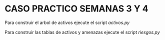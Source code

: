 
CASO PRACTICO SEMANAS 3 Y 4
===========================

Para construir el arbol de activos ejecute el script *activos.py*

Para construir las tablas de activos y amenazas ejecute el script *riesgos.py*



